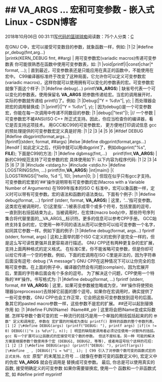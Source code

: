 
# \#\# __VA_ARGS__ ... 宏和可变参数 - 嵌入式Linux - CSDN博客

2018年10月06日 00:31:11[写代码的篮球球痴](https://me.csdn.net/weiqifa0)阅读数：75个人分类：[C																](https://blog.csdn.net/weiqifa0/article/category/1389385)


在GNU C中，宏可以接受可变数目的参数，就象函数一样，例如:
|1
|2
|\#define pr_debug(fmt,arg...) \
|printk(KERN_DEBUG fmt, \#\#arg)
|
用可变参数宏(variadic macros)传递可变参数表
你可能很熟悉在函数中使用可变参数表，如:
|1
|void|printf|(|const|char|* format, ...);
|
直到最近，可变参数表还是只能应用在真正的函数中，不能使用在宏中。
C99编译器标准终于改变了这种局面，它允许你可以定义可变参数宏(variadic macros)，这样你就可以使用拥有可以变化的参数表的宏。可变参数宏就像下面这个样子:
|1
|\#define debug(...) printf(__VA_ARGS__)
|
缺省号代表一个可以变化的参数表。使用保留名 __VA_ARGS__ 把参数传递给宏。当宏的调用展开时，实际的参数就传递给 printf()了。例如:
|1
|Debug(|"Y = %d\n"|, y);
|
而处理器会把宏的调用替换成:
|1
|printf|(|"Y = %d\n"|, y);
|
因为debug()是一个可变参数宏，你能在每一次调用中传递不同数目的参数:
|1
|debug(|"test"|);&nbsp;|// 一个参数
|
可变参数宏不被ANSI/ISO C++ 所正式支持。因此，你应当检查你的编译器，看它是否支持这项技术。
用GCC和C99的可变参数宏， 更方便地打印调试信息
gcc的预处理提供的可变参数宏定义真是好用:
|1
|2
|3
|4
|5
|6
|\#ifdef DEBUG
|\#define dbgprint(format,args...) \
|fprintf|(stderr, format, \#\#args)
|\#else
|\#define dbgprint(format,args...)
|\#endif
|
如此定义之后，代码中就可以用dbgprint了，例如dbgprint("%s", __FILE__);
下面是C99的方法:
|1
|\#define dgbmsg(fmt,...)     printf(fmt,__VA_ARGS__)
|
新的C99规范支持了可变参数的宏
具体使用如下:
以下内容为程序代码:
|1
|2
|3
|4
|5
|6
|7
|8
|\#include <stdarg.h>
|\#include <stdio.h>
|\#define LOGSTRINGS(fm, ...) printf(fm,__VA_ARGS__)
|int|main()
|{
|LOGSTRINGS(|"hello, %d "|, 10);
|return|0;
|}
|
但现在似乎只有gcc才支持。
可变参数的宏里的'\#\#'操作说明带有可变参数的宏(Macros with a Variable Number of Arguments)
在1999年版本的ISO C 标准中，宏可以象函数一样，定义时可以带有可变参数。宏的语法和函数的语法类似。下面有个例子:
|1
|\#define debug(format, ...) fprintf (stderr, format, __VA_ARGS__)
|
这里，'...'指可变参数。这类宏在被调用时，它(这里指'...')被表示成零个或多个符号，包括里面的逗号，一直到到右括弧结束为止。当被调用时，在宏体(macro body)中，那些符号序列集合将代替里面的__VA_ARGS__标识符。更多的信息可以参考CPP手册。
GCC始终支持复杂的宏，它使用一种不同的语法从而可以使你可以给可变参数一个名字，如同其它参数一样。例如下面的例子:
|1
|\#define debug(format, args...) fprintf (stderr, format, args)
|
这和上面举的那个ISO C定义的宏例子是完全一样的，但是这么写可读性更强并且更容易进行描述。
GNU CPP还有两种更复杂的宏扩展，支持上面两种格式的定义格式。
在标准C里，你不能省略可变参数，但是你却可以给它传递一个空的参数。例如，下面的宏调用在ISO C里是非法的，因为字符串后面没有逗号:
debug ("A message")
GNU CPP在这种情况下可以让你完全的忽略可变参数。在上面的例子中，编译器仍然会有问题(complain)，因为宏展开后，里面的字符串后面会有个多余的逗号。
为了解决这个问题，CPP使用一个特殊的'\#\#'操作。书写格式为:
|1
|\#define debug(format, ...) fprintf (stderr, format, \#\# __VA_ARGS__)
|
这里，如果可变参数被忽略或为空，'\#\#'操作将使预处理器(preprocessor)去除掉它前面的那个逗号。如果你在宏调用时，确实提供了一些可变参数，GNU CPP也会工作正常，它会把这些可变参数放到逗号的后面。象其它的pasted macro参数一样，这些参数不是宏的扩展。
\#\#还可以起到替换作用
如:
|1
|\#define FUN(IName)  IName\#\#_ptr
|
这里将会把IName变成实际数据.
怎样写参数个数可变的宏
一种流行的技巧是用一个单独的用括弧括起来的的 ``参数" 定义和调用宏, 参数在 宏扩展的时候成为类似 printf() 那样的函数的整个参数列表。
|1
|2
|\#define DEBUG(args) (printf("DEBUG: "), printf args)
|if|(n != 0) DEBUG((|"n is %d\n"|, n));
|
明显的缺陷是调用者必须记住使用一对额外的括弧。
gcc 有一个扩展可以让函数式的宏接受可变个数的参数。 但这不是标准。另一种 可能的解决方案是根据参数个数使用多个宏 (DEBUG1, DEBUG2, 等等), 或者用逗号玩个这样的花招:
|1
|2
|3
|\#define DEBUG(args) (printf("DEBUG: "), printf(args))
|\#define _ ,
|DEBUG(|"i = %d"|_ i);
|
C99 引入了对参数个数可变的函数式宏的正式支持。在宏 ``原型" 的末尾加上符号 ... (就像在参数可变的函数定义中), 宏定义中的伪宏 __VA_ARGS__ 就会在调用是 替换成可变参数。
最后, 你总是可以使用真实的函数, 接受明确定义的可变参数
如果你需要替换宏, 使用一个 函数和一个非函数式宏, 如 \#define printf myprintf

